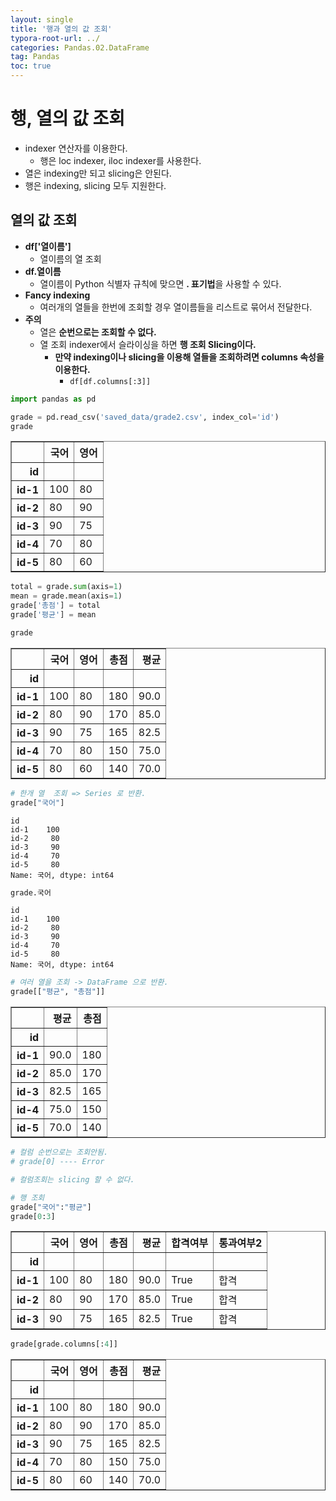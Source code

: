 ```yaml
---
layout: single
title: '행과 열의 값 조회'
typora-root-url: ../
categories: Pandas.02.DataFrame
tag: Pandas
toc: true
---
```


# 행, 열의 값 조회

- indexer 연산자를 이용한다.
    - 행은 loc indexer, iloc indexer를 사용한다.
- 열은 indexing만 되고 slicing은 안된다.
- 행은 indexing, slicing 모두 지원한다.

## 열의 값 조회 
- **df['열이름']**
    - 열이름의 열 조회
- **df.열이름**
    - 열이름이 Python 식별자 규칙에 맞으면 **. 표기법**을 사용할 수 있다.
- **Fancy indexing**
    - 여러개의 열들을 한번에 조회할 경우 열이름들을 리스트로 묶어서 전달한다.
- **주의**
    - 열은 **순번으로는 조회할 수 없다.**
    - 열 조회 indexer에서 슬라이싱을 하면 **행 조회 Slicing이다.**
        - **만약 indexing이나 slicing을 이용해 열들을 조회하려면 columns 속성을 이용한다.**
            - `df[df.columns[:3]]`




```python
import pandas as pd

grade = pd.read_csv('saved_data/grade2.csv', index_col='id')
grade
```




<div>
<style scoped>
    .dataframe tbody tr th:only-of-type {
        vertical-align: middle;
    }


    .dataframe tbody tr th {
        vertical-align: top;
    }
    
    .dataframe thead th {
        text-align: right;
    }

</style>

<table border="1" class="dataframe">
  <thead>
    <tr style="text-align: right;">
      <th></th>
      <th>국어</th>
      <th>영어</th>
    </tr>
    <tr>
      <th>id</th>
      <th></th>
      <th></th>
    </tr>
  </thead>
  <tbody>
    <tr>
      <th>id-1</th>
      <td>100</td>
      <td>80</td>
    </tr>
    <tr>
      <th>id-2</th>
      <td>80</td>
      <td>90</td>
    </tr>
    <tr>
      <th>id-3</th>
      <td>90</td>
      <td>75</td>
    </tr>
    <tr>
      <th>id-4</th>
      <td>70</td>
      <td>80</td>
    </tr>
    <tr>
      <th>id-5</th>
      <td>80</td>
      <td>60</td>
    </tr>
  </tbody>
</table>

</div>




```python
total = grade.sum(axis=1)
mean = grade.mean(axis=1)
grade['총점'] = total
grade['평균'] = mean
```


```python
grade
```




<div>
<style scoped>
    .dataframe tbody tr th:only-of-type {
        vertical-align: middle;
    }


    .dataframe tbody tr th {
        vertical-align: top;
    }
    
    .dataframe thead th {
        text-align: right;
    }

</style>

<table border="1" class="dataframe">
  <thead>
    <tr style="text-align: right;">
      <th></th>
      <th>국어</th>
      <th>영어</th>
      <th>총점</th>
      <th>평균</th>
    </tr>
    <tr>
      <th>id</th>
      <th></th>
      <th></th>
      <th></th>
      <th></th>
    </tr>
  </thead>
  <tbody>
    <tr>
      <th>id-1</th>
      <td>100</td>
      <td>80</td>
      <td>180</td>
      <td>90.0</td>
    </tr>
    <tr>
      <th>id-2</th>
      <td>80</td>
      <td>90</td>
      <td>170</td>
      <td>85.0</td>
    </tr>
    <tr>
      <th>id-3</th>
      <td>90</td>
      <td>75</td>
      <td>165</td>
      <td>82.5</td>
    </tr>
    <tr>
      <th>id-4</th>
      <td>70</td>
      <td>80</td>
      <td>150</td>
      <td>75.0</td>
    </tr>
    <tr>
      <th>id-5</th>
      <td>80</td>
      <td>60</td>
      <td>140</td>
      <td>70.0</td>
    </tr>
  </tbody>
</table>

</div>


```python
# 한개 열  조회 => Series 로 반환.
grade["국어"]  
```




    id
    id-1    100
    id-2     80
    id-3     90
    id-4     70
    id-5     80
    Name: 국어, dtype: int64




```python
grade.국어
```




    id
    id-1    100
    id-2     80
    id-3     90
    id-4     70
    id-5     80
    Name: 국어, dtype: int64




```python
# 여러 열을 조회 -> DataFrame 으로 반환.
grade[["평균", "총점"]]  
```




<div>
<style scoped>
    .dataframe tbody tr th:only-of-type {
        vertical-align: middle;
    }

    .dataframe tbody tr th {
        vertical-align: top;
    }
    
    .dataframe thead th {
        text-align: right;
    }
</style>
<table border="1" class="dataframe">
  <thead>
    <tr style="text-align: right;">
      <th></th>
      <th>평균</th>
      <th>총점</th>
    </tr>
    <tr>
      <th>id</th>
      <th></th>
      <th></th>
    </tr>
  </thead>
  <tbody>
    <tr>
      <th>id-1</th>
      <td>90.0</td>
      <td>180</td>
    </tr>
    <tr>
      <th>id-2</th>
      <td>85.0</td>
      <td>170</td>
    </tr>
    <tr>
      <th>id-3</th>
      <td>82.5</td>
      <td>165</td>
    </tr>
    <tr>
      <th>id-4</th>
      <td>75.0</td>
      <td>150</td>
    </tr>
    <tr>
      <th>id-5</th>
      <td>70.0</td>
      <td>140</td>
    </tr>
  </tbody>
</table>
</div>




```python
# 컬럼 순번으로는 조회안됨.
# grade[0] ---- Error
```


```python
# 컬럼조회는 slicing 할 수 없다.
```


```python
# 행 조회 
grade["국어":"평균"]  
grade[0:3]
```




<div>
<style scoped>
    .dataframe tbody tr th:only-of-type {
        vertical-align: middle;
    }

    .dataframe tbody tr th {
        vertical-align: top;
    }
    
    .dataframe thead th {
        text-align: right;
    }
</style>
<table border="1" class="dataframe">
  <thead>
    <tr style="text-align: right;">
      <th></th>
      <th>국어</th>
      <th>영어</th>
      <th>총점</th>
      <th>평균</th>
      <th>합격여부</th>
      <th>통과여부2</th>
    </tr>
    <tr>
      <th>id</th>
      <th></th>
      <th></th>
      <th></th>
      <th></th>
      <th></th>
      <th></th>
    </tr>
  </thead>
  <tbody>
    <tr>
      <th>id-1</th>
      <td>100</td>
      <td>80</td>
      <td>180</td>
      <td>90.0</td>
      <td>True</td>
      <td>합격</td>
    </tr>
    <tr>
      <th>id-2</th>
      <td>80</td>
      <td>90</td>
      <td>170</td>
      <td>85.0</td>
      <td>True</td>
      <td>합격</td>
    </tr>
    <tr>
      <th>id-3</th>
      <td>90</td>
      <td>75</td>
      <td>165</td>
      <td>82.5</td>
      <td>True</td>
      <td>합격</td>
    </tr>
  </tbody>
</table>
</div>




```python
grade[grade.columns[:4]]
```




<div>
<style scoped>
    .dataframe tbody tr th:only-of-type {
        vertical-align: middle;
    }

    .dataframe tbody tr th {
        vertical-align: top;
    }
    
    .dataframe thead th {
        text-align: right;
    }
</style>
<table border="1" class="dataframe">
  <thead>
    <tr style="text-align: right;">
      <th></th>
      <th>국어</th>
      <th>영어</th>
      <th>총점</th>
      <th>평균</th>
    </tr>
    <tr>
      <th>id</th>
      <th></th>
      <th></th>
      <th></th>
      <th></th>
    </tr>
  </thead>
  <tbody>
    <tr>
      <th>id-1</th>
      <td>100</td>
      <td>80</td>
      <td>180</td>
      <td>90.0</td>
    </tr>
    <tr>
      <th>id-2</th>
      <td>80</td>
      <td>90</td>
      <td>170</td>
      <td>85.0</td>
    </tr>
    <tr>
      <th>id-3</th>
      <td>90</td>
      <td>75</td>
      <td>165</td>
      <td>82.5</td>
    </tr>
    <tr>
      <th>id-4</th>
      <td>70</td>
      <td>80</td>
      <td>150</td>
      <td>75.0</td>
    </tr>
    <tr>
      <th>id-5</th>
      <td>80</td>
      <td>60</td>
      <td>140</td>
      <td>70.0</td>
    </tr>
  </tbody>
</table>
</div>

